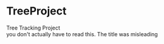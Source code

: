 # TreeProject
Tree Tracking Project
<br>
you don't actually have to read this. The title was misleading

